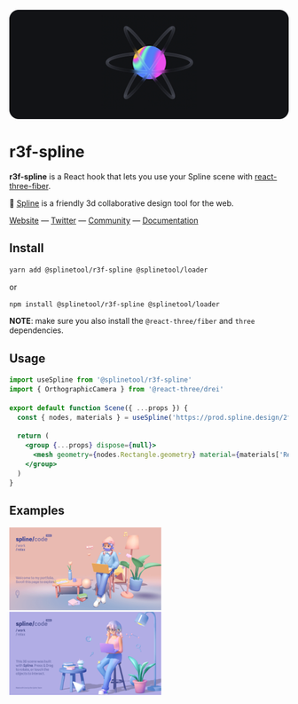 [![](https://raw.githubusercontent.com/splinetool/react-spline/main/.github/screenshots/hero.png)](https://my.spline.design/splinereactlogocopycopy-eaa074bf6b2cc82d870c96e262a625ae/)

# r3f-spline

**r3f-spline** is a React hook that lets you use your Spline scene with [react-three-fiber](https://github.com/pmndrs/react-three-fiber).

🌈 [Spline](https://spline.design/) is a friendly 3d collaborative design tool for the web.

[Website](https://spline.design/) &mdash;
[Twitter](https://twitter.com/splinetool) &mdash;
[Community](https://discord.gg/M9hNDMqvnw) &mdash;
[Documentation](https://docs.spline.design/)

## Install

```bash
yarn add @splinetool/r3f-spline @splinetool/loader
```

or

```bash
npm install @splinetool/r3f-spline @splinetool/loader
```

**NOTE**: make sure you also install the `@react-three/fiber` and `three` dependencies.

## Usage

```jsx
import useSpline from '@splinetool/r3f-spline'
import { OrthographicCamera } from '@react-three/drei'

export default function Scene({ ...props }) {
  const { nodes, materials } = useSpline('https://prod.spline.design/2fzdsSVagfszNxsd/scene.spline')

  return (
    <group {...props} dispose={null}>
      <mesh geometry={nodes.Rectangle.geometry} material={materials['Rectangle Material']} />
    </group>
  )
}
```

## Examples

<p align="left">
  <a href="https://codesandbox.io/s/2giomw" target="_blank"><img width="274" src=".github/screenshots/relax.png" /></a>
  <a href="https://codesandbox.io/s/lol3p7" target="_blank"><img width="274" src=".github/screenshots/work.png" /></a>
</p>
